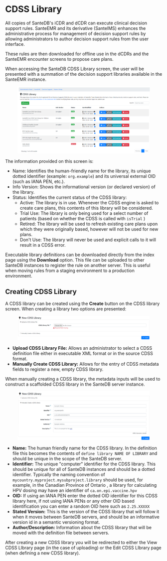 # CDSS Library

All copies of SanteDB's iCDR and dCDR can execute clinical decision support rules. SanteEMR and its derivative (SanteIMS) enhances the administrative process for management of decision support rules by allowing administrators to author decision support rules from the user interface.&#x20;

These rules are then downloaded for offline use in the dCDRs and the SanteEMR encounter screens to propose care plans.

When accessing the SanteDB CDSS Library screen, the user will be presented with a summation of the decision support libraries available in the SanteEMR instance.

<figure><img src="../../../../.gitbook/assets/image (2).png" alt=""><figcaption></figcaption></figure>

The information provided on this screen is:

* Name: Identifies the human-friendly name for the library, its unique dotted identifier (example: `org.example`) and its universal external OID (such as IANA PEN, etc.).
* Info Version: Shows the informational version (or declared version) of the library.&#x20;
* Status: Identifies the current status of the CDSS library:
  * Active: The library is in use. Whenever the CDSS engine is asked to create care plans, this contents of this library will be considered.
  * Trial Use: The library is only being used for a select number of patients (based on whether the CDSS is called with `isTrial` )
  * Retired: The library will be used to refresh existing care plans upon which they were originally based, however will not be used for new plans.
  * Don't Use: The library will never be used and explicit calls to it will result in a CDSS error.

Executable library definitions can be downloaded directly from the index page using the **Download** option. This file can be uploaded to other SanteDB instances to register the rule on another server. This is useful when moving rules from a staging environment to a production environment.

## Creating CDSS Library

A CDSS library can be created using the **Create** button on the CDSS library screen. When creating a library two options are presented:

<figure><img src="../../../../.gitbook/assets/image (3).png" alt=""><figcaption></figcaption></figure>

* **Upload CDSS Library File:** Allows an administrator to select a CDSS definition file either in executable XML format or in the source CDSS format.
* **Manually Create CDSS Library:** Allows for the entry of CDSS metadata fields to register a new, empty CDSS library.

When manually creating a CDSS library, the metadata inputs will be used to construct a scaffolded CDSS library in the SanteDB server instance.

<figure><img src="../../../../.gitbook/assets/image (4).png" alt=""><figcaption></figcaption></figure>

* **Name:** The human friendly name for the CDSS library. In the definition file this becomes the contents of `define library NAME OF LIBRARY` and should be unique in the scope of the SanteDB server.
* **Identifier:** The unique "computer" identifier for the CDSS library. This should be unique for all of SanteDB instances and should be a dotted identifier. Typically the naming convention of `mycountry.myproject.mysubproject.library` should be used, for example, in the Canadian Province of Ontario , a library for calculating HPV dosing may have an identifier of `ca.on.epi.vaccine.hpv`
* **OID:** If using an IANA PEN enter the dotted OID identifier for this CDSS library here, if not using IANA PENs or any other OID based identification you can enter a random OID here such as `2.25.XXXXX`
* **Stated Version:** This is the version of the CDSS library that will follow it when it moves between SanteDB servers, and should be an informative version id in a semantic versioning format.
* **Author/Description:** Information about the CDSS library that will be moved with the definition file between servers.

After creating a new CDSS library you will be redirected to either the View CDSS LIbrary page (in the case of uploading) or the Edit CDSS LIbrary page (when defining a new CDSS library).
